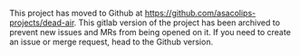 This project has moved to Github at https://github.com/asacolips-projects/dead-air. This gitlab version of the project has been archived to prevent new issues and MRs from being opened on it. If you need to create an issue or merge request, head to the Github version.